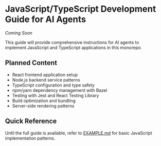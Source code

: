 # JavaScript/TypeScript Development Guide for AI Agents

*Coming Soon*

This guide will provide comprehensive instructions for AI agents to implement JavaScript and TypeScript applications in this monorepo.

## Planned Content

- React frontend application setup
- Node.js backend service patterns
- TypeScript configuration and type safety
- npm/yarn dependency management with Bazel
- Testing with Jest and React Testing Library
- Build optimization and bundling
- Server-side rendering patterns

## Quick Reference

Until the full guide is available, refer to [EXAMPLE.md](../../../docs/examples/language-implementations.md) for basic JavaScript implementation patterns.